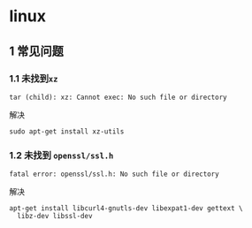 # linux

## 1 常见问题

### 1.1 未找到`xz`

```shell
tar (child): xz: Cannot exec: No such file or directory
```

解决

```shell
sudo apt-get install xz-utils
```

### 1.2 未找到 `openssl/ssl.h`

```shell
fatal error: openssl/ssl.h: No such file or directory
```

解决

```shell
apt-get install libcurl4-gnutls-dev libexpat1-dev gettext \
  libz-dev libssl-dev
```
